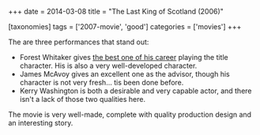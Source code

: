 +++
date = 2014-03-08
title = "The Last King of Scotland (2006)"

[taxonomies]
tags = ['2007-movie', 'good']
categories = ['movies']
+++

The are three performances that stand out:

-   Forest Whitaker gives [the best one of his career] playing the title
    character. His is also a very well-developed character.
-   James McAvoy gives an excellent one as the advisor, though his
    character is not very fresh\... tis been done before.
-   Kerry Washington is both a desirable and very capable actor, and
    there isn\'t a lack of those two qualities here.

The movie is very well-made, complete with quality production design and
an interesting story.

  [the best one of his career]: http://movies.tshepang.net/best-of-career-performances
